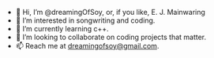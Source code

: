 - 👋 Hi, I’m @dreamingOfSoy, or, if you like, E. J. Mainwaring
- 👀 I’m interested in songwriting and coding.
- 🌱 I’m currently learning c++.
- 💞️ I’m looking to collaborate on coding projects that matter.
- 📫 Reach me at dreamingofsoy@gmail.com.

<!---
dreamingOfSoy/dreamingOfSoy is a ✨ special ✨ repository because its `README.md` (this file) appears on your GitHub profile.
You can click the Preview link to take a look at your changes.
--->
